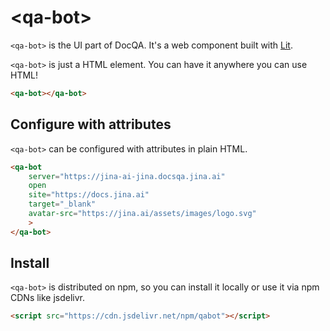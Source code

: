 # &lt;qa-bot&gt;

`<qa-bot>` is the UI part of DocQA. It's a web component built with [Lit](https://lit.dev).

`<qa-bot>` is just a HTML element. You can have it anywhere you can use HTML!
```html
<qa-bot></qa-bot>
```

## Configure with attributes

<section class="columns">
  <div>

`<qa-bot>` can be configured with attributes in plain HTML.

```html
<qa-bot 
    server="https://jina-ai-jina.docsqa.jina.ai" 
    open
    site="https://docs.jina.ai" 
    target="_blank"
    avatar-src="https://jina.ai/assets/images/logo.svg"
    >
</qa-bot>
```
## Install

`<qa-bot>` is distributed on npm, so you can install it locally or use it via npm CDNs like jsdelivr.

```html
<script src="https://cdn.jsdelivr.net/npm/qabot"></script>
```

